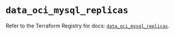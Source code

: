 # `data_oci_mysql_replicas`

Refer to the Terraform Registry for docs: [`data_oci_mysql_replicas`](https://registry.terraform.io/providers/hashicorp/oci/7.19.0/docs/data-sources/mysql_replicas).
